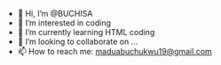 - 👋 Hi, I’m @BUCHISA
- 👀 I’m interested in coding
- 🌱 I’m currently learning HTML coding
- 💞️ I’m looking to collaborate on ...
- 📫 How to reach me: maduabuchukwu19@gmail.com

<!---
BUCHISA/BUCHISA is a ✨ special ✨ repository because its `README.md` (this file) appears on your GitHub profile.
You can click the Preview link to take a look at your changes.
--->
